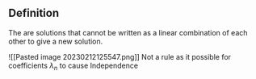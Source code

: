   
## Definition
The are solutions that cannot be written as a linear combination of each other to give a new solution.

![[Pasted image 20230212125547.png]]
Not a rule as it possible for coefficients $\lambda_n$ to cause Independence





